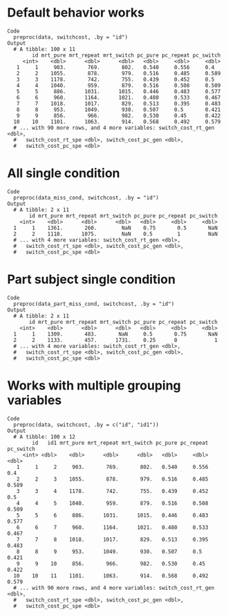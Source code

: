 # Default behavior works

    Code
      preproc(data, switchcost, .by = "id")
    Output
      # A tibble: 100 x 11
            id mrt_pure mrt_repeat mrt_switch pc_pure pc_repeat pc_switch
         <int>    <dbl>      <dbl>      <dbl>   <dbl>     <dbl>     <dbl>
       1     1     903.       769.       802.   0.540     0.556     0.4  
       2     2    1055.       878.       979.   0.516     0.485     0.589
       3     3    1178.       742.       755.   0.439     0.452     0.5  
       4     4    1040.       959.       879.   0.516     0.508     0.509
       5     5     886.      1031.      1015.   0.446     0.483     0.577
       6     6     960.      1164.      1021.   0.480     0.533     0.467
       7     7    1018.      1017.       829.   0.513     0.395     0.483
       8     8     953.      1049.       930.   0.507     0.5       0.421
       9     9     856.       966.       982.   0.530     0.45      0.422
      10    10    1101.      1063.       914.   0.568     0.492     0.579
      # ... with 90 more rows, and 4 more variables: switch_cost_rt_gen <dbl>,
      #   switch_cost_rt_spe <dbl>, switch_cost_pc_gen <dbl>,
      #   switch_cost_pc_spe <dbl>

# All single condition

    Code
      preproc(data_miss_cond, switchcost, .by = "id")
    Output
      # A tibble: 2 x 11
           id mrt_pure mrt_repeat mrt_switch pc_pure pc_repeat pc_switch
        <int>    <dbl>      <dbl>      <dbl>   <dbl>     <dbl>     <dbl>
      1     1    1361.       260.        NaN    0.75       0.5       NaN
      2     2    1118.      1075.        NaN    0.5        1         NaN
      # ... with 4 more variables: switch_cost_rt_gen <dbl>,
      #   switch_cost_rt_spe <dbl>, switch_cost_pc_gen <dbl>,
      #   switch_cost_pc_spe <dbl>

# Part subject single condition

    Code
      preproc(data_part_miss_cond, switchcost, .by = "id")
    Output
      # A tibble: 2 x 11
           id mrt_pure mrt_repeat mrt_switch pc_pure pc_repeat pc_switch
        <int>    <dbl>      <dbl>      <dbl>   <dbl>     <dbl>     <dbl>
      1     1    1309.       483.       NaN     0.5       0.75       NaN
      2     2    1133.       457.      1731.    0.25      0            1
      # ... with 4 more variables: switch_cost_rt_gen <dbl>,
      #   switch_cost_rt_spe <dbl>, switch_cost_pc_gen <dbl>,
      #   switch_cost_pc_spe <dbl>

# Works with multiple grouping variables

    Code
      preproc(data, switchcost, .by = c("id", "id1"))
    Output
      # A tibble: 100 x 12
            id   id1 mrt_pure mrt_repeat mrt_switch pc_pure pc_repeat pc_switch
         <int> <dbl>    <dbl>      <dbl>      <dbl>   <dbl>     <dbl>     <dbl>
       1     1     2     903.       769.       802.   0.540     0.556     0.4  
       2     2     3    1055.       878.       979.   0.516     0.485     0.589
       3     3     4    1178.       742.       755.   0.439     0.452     0.5  
       4     4     5    1040.       959.       879.   0.516     0.508     0.509
       5     5     6     886.      1031.      1015.   0.446     0.483     0.577
       6     6     7     960.      1164.      1021.   0.480     0.533     0.467
       7     7     8    1018.      1017.       829.   0.513     0.395     0.483
       8     8     9     953.      1049.       930.   0.507     0.5       0.421
       9     9    10     856.       966.       982.   0.530     0.45      0.422
      10    10    11    1101.      1063.       914.   0.568     0.492     0.579
      # ... with 90 more rows, and 4 more variables: switch_cost_rt_gen <dbl>,
      #   switch_cost_rt_spe <dbl>, switch_cost_pc_gen <dbl>,
      #   switch_cost_pc_spe <dbl>

